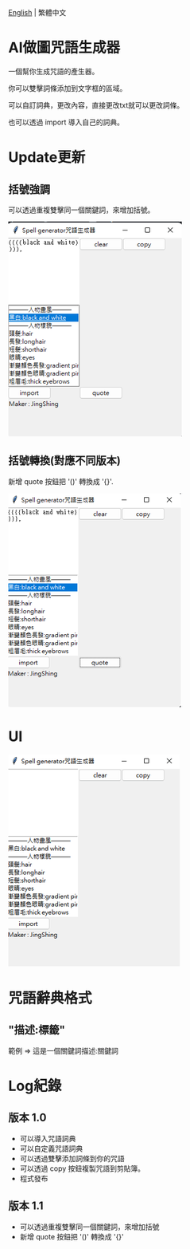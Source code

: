 [English](README.md) | 繁體中文
# AI做圖咒語生成器
一個幫你生成咒語的產生器。

你可以雙擊詞條添加到文字框的區域。

可以自訂詞典，更改內容，直接更改txt就可以更改詞條。

也可以透過 import 導入自己的詞典。
# Update更新
## 括號強調
可以透過重複雙擊同一個關鍵詞，來增加括號。

![quote](img/quote.png)
## 括號轉換(對應不同版本)
新增 quote 按鈕把 '()' 轉換成 '{}'.

![quote_change](img/quote_change.png)
# UI
![img](img/UI.png)

# 咒語辭典格式
## "描述:標籤"
範例 $\Rightarrow$ 這是一個關鍵詞描述:關鍵詞

# Log紀錄
## 版本 1.0
* 可以導入咒語詞典
* 可以自定義咒語詞典
* 可以透過雙擊添加詞條到你的咒語
* 可以透過 copy 按鈕複製咒語到剪貼簿。
* 程式發布
## 版本 1.1
* 可以透過重複雙擊同一個關鍵詞，來增加括號
* 新增 quote 按鈕把 '()' 轉換成 '{}'
